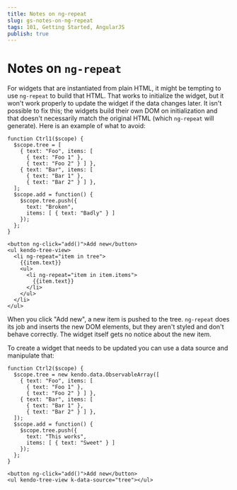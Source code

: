 ```yaml
---
title: Notes on ng-repeat
slug: gs-notes-on-ng-repeat
tags: 101, Getting Started, AngularJS
publish: true
---
```


# Notes on `ng-repeat`

For widgets that are instantiated from plain HTML, it might be tempting to use `ng-repeat` to build that HTML. That works to initialize the widget, but it won't work properly to update the widget if the data changes later. It isn't possible to fix this; the widgets build their own DOM on initialization and that doesn't necessarily match the original HTML (which `ng-repeat` will generate). Here is an example of what to avoid:

    function Ctrl1($scope) {
      $scope.tree = [
        { text: "Foo", items: [
          { text: "Foo 1" },
          { text: "Foo 2" } ] },
        { text: "Bar", items: [
          { text: "Bar 1" },
          { text: "Bar 2" } ] },
      ];
      $scope.add = function() {
        $scope.tree.push({
          text: "Broken",
          items: [ { text: "Badly" } ]
        });
      };
    }

    <button ng-click="add()">Add new</button>
    <ul kendo-tree-view>
      <li ng-repeat="item in tree">
        {{item.text}}
        <ul>
          <li ng-repeat="item in item.items">
            {{item.text}}
          </li>
        </ul>
      </li>
    </ul>

When you click "Add new", a new item is pushed to the tree. `ng-repeat` does its job and inserts the new DOM elements, but they aren't styled and don't behave correctly. The widget itself gets no notice about the new item.

To create a widget that needs to be updated you can use a data source and manipulate that:

    function Ctrl2($scope) {
      $scope.tree = new kendo.data.ObservableArray([
        { text: "Foo", items: [
          { text: "Foo 1" },
          { text: "Foo 2" } ] },
        { text: "Bar", items: [
          { text: "Bar 1" },
          { text: "Bar 2" } ] },
      ]);
      $scope.add = function() {
        $scope.tree.push({
          text: "This works",
          items: [ { text: "Sweet" } ]
        });
      };
    }

    <button ng-click="add()">Add new</button>
    <ul kendo-tree-view k-data-source="tree"></ul>
